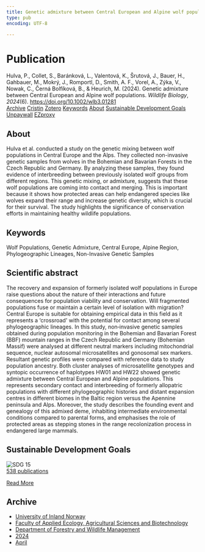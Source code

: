 ```yaml
---
title: Genetic admixture between Central European and Alpine wolf populations
type: pub
encoding: UTF-8

---
```

<h1>Publication</h1>
<article id="csl-bib-container-IK3AQ9VS" class="csl-bib-container">
  <div class="csl-bib-body"> <div class="csl-entry">Hulva, P., Collet, S., Baránková, L., Valentová, K., Šrutová, J., Bauer, H., Gahbauer, M., Mokrý, J., Romportl, D., Smith, A. F., Vorel, A., Zýka, V., Nowak, C., Černá Bolfíková, B., &#38; Heurich, M. (2024). Genetic admixture between Central European and Alpine wolf populations. <i>Wildlife Biology</i>, <i>2024</i>(6). <a href="https://doi.org/10.1002/wlb3.01281">https://doi.org/10.1002/wlb3.01281</a></div> </div>
  <div class="csl-bib-buttons">
    <a href="#taxonomy-article-IK3AQ9VS" alt="archive" class="csl-bib-button">Archive</a>
    <a href="https://app.cristin.no/results/show.jsf?id=2259243" alt="Cristin" class="csl-bib-button">Cristin</a>
    <a href="http://zotero.org/groups/5881554/items/IK3AQ9VS" alt="Zotero" class="csl-bib-button">Zotero</a>
    <a href="#keywords-article-IK3AQ9VS" alt="keywords" class="csl-bib-button">Keywords</a>
    <a href="#about-article-IK3AQ9VS" alt="about_pub" class="csl-bib-button">About</a>
    <a href="#sdg-article-IK3AQ9VS" alt="sdg" class="csl-bib-button">Sustainable Development Goals</a>
    <a href="https://onlinelibrary.wiley.com/doi/pdfdirect/10.1002/wlb3.01281" alt="Unpaywall" class="csl-bib-button">Unpaywall</a>
    <a href="https://onlinelibrary.wiley.com/doi/pdfdirect/10.1002/wlb3.01281" alt="EZproxy" class="csl-bib-button">EZproxy</a>
  </div>
  <div id="csl-bib-meta-container-IK3AQ9VS"></div>
</article>
<div id="csl-bib-meta-IK3AQ9VS" class="csl-bib-meta">
  <article id="about-article-IK3AQ9VS" class="about_pub-article">
    <h1>About</h1>
    Hulva et al. conducted a study on the genetic mixing between wolf populations in Central Europe and the Alps. They collected non-invasive genetic samples from wolves in the Bohemian and Bavarian Forests in the Czech Republic and Germany. By analyzing these samples, they found evidence of interbreeding between previously isolated wolf groups from different regions. This genetic mixing, or admixture, suggests that these wolf populations are coming into contact and merging. This is important because it shows how protected areas can help endangered species like wolves expand their range and increase genetic diversity, which is crucial for their survival. The study highlights the significance of conservation efforts in maintaining healthy wildlife populations.
  </article>
  <article id="keywords-article-IK3AQ9VS" class="keywords-article">
    <h1>Keywords</h1>
    Wolf Populations, Genetic Admixture, Central Europe, Alpine Region, Phylogeographic Lineages, Non-Invasive Genetic Samples
  </article>
  <article id="abstract-article-IK3AQ9VS" class="abstract-article">
    <h1>Scientific abstract</h1>
    The recovery and expansion of formerly isolated wolf populations in Europe raise questions about the nature of their interactions and future consequences for population viability and conservation. Will fragmented populations fuse or maintain a certain level of isolation with migration? Central Europe is suitable for obtaining empirical data in this field as it represents a ‘crossroad' with the potential for contact among several phylogeographic lineages. In this study, non‐invasive genetic samples obtained during population monitoring in the Bohemian and Bavarian Forest (BBF) mountain ranges in the Czech Republic and Germany (Bohemian Massif) were analysed at different neutral markers including mitochondrial sequence, nuclear autosomal microsatellites and gonosomal sex markers. Resultant genetic profiles were compared with reference data to study population ancestry. Both cluster analyses of microsatellite genotypes and syntopic occurrence of haplotypes HW01 and HW22 showed genetic admixture between Central European and Alpine populations. This represents secondary contact and interbreeding of formerly allopatric populations with different phylogeographic histories and distant expansion centres in different biomes in the Baltic region versus the Apennine peninsula and Alps. Moreover, the study describes the founding event and genealogy of this admixed deme, inhabiting intermediate environmental conditions compared to parental forms, and emphasises the role of protected areas as stepping stones in the range recolonization process in endangered large mammals.
  </article>
  <article id="sdg-article-IK3AQ9VS" class="sdg-article">
    <h1>Sustainable Development Goals</h1>
    <div class="sdg-container"><div id="sdg15" class="sdg">
        <img src="{{< params subfolder >}}images/sdg/sdg15_en.png" class="image" alt="SDG 15">
        <div class="sdg-overlay">
          <a href="/en/archive/?key=?sdg=15#archive" class="sdg-publication-count"><span>538</span> publications</a>
          <p><a href="https://sdgs.un.org/goals/goal15" class="sdg-read-more">Read More</a></p>
        </div>
      </div></div>
  </article>
  <article id="taxonomy-article-IK3AQ9VS" class="taxonomy-article">
    <h1>Archive</h1>
    <ul>
      <li>
        <a href="/en/archive/?key=3DCRN523">University of Inland Norway</a>
      </li>
      <li>
        <a href="/en/archive/?key=T77LXH6D">Faculty of Applied Ecology, Agricultural Sciences and Biotechnology</a>
      </li>
      <li>
        <a href="/en/archive/?key=7TRARPE3">Department of Forestry and Wildlife Management</a>
      </li>
      <li>
        <a href="/en/archive/?key=A4XX8HDP">2024</a>
      </li>
      <li>
        <a href="/en/archive/?key=KY9TTFZF">April</a>
      </li>
    </ul>
  </article>
</div>
